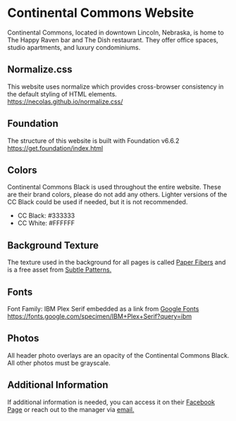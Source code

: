 # Continental Commons Website

Continental Commons, located in downtown Lincoln, Nebraska, is home to The Happy Raven bar and The Dish restaurant. They offer office spaces, studio apartments, and luxury condominiums.

## Normalize.css
This website uses normalize which provides cross-browser consistency in the default styling of HTML elements. <a href="https://necolas.github.io/normalize.css/" target="_blank">https://necolas.github.io/normalize.css/</a>

## Foundation
The structure of this website is built with Foundation v6.6.2 <br><a href="https://get.foundation/index.html" target="_blank">https://get.foundation/index.html</a>

## Colors
Continental Commons Black is used throughout the entire website. These are their brand colors, please do not add any others. Lighter versions of the CC Black could be used if needed, but it is not recommended.

* CC Black: #333333<br>
* CC White: #FFFFFF<br>

## Background Texture
The texture used in the background for all pages is called <a href="https://www.toptal.com/designers/subtlepatterns/paper-fibers/" target="_blank">Paper Fibers</a> and is a free asset from <a href="https://www.toptal.com/designers/subtlepatterns/" target="_blank">Subtle Patterns.</a>

## Fonts
Font Family: IBM Plex Serif embedded as a link from <a href="https://fonts.google.com/" target="_blank">Google Fonts</a><br><a href="https://fonts.google.com/specimen/IBM+Plex+Serif?query=ibm" target="_blank">https://fonts.google.com/specimen/IBM+Plex+Serif?query=ibm</a>

## Photos
All header photo overlays are an opacity of the Continental Commons Black. All other photos must be grayscale.

## Additional Information
If additional information is needed, you can access it on their <a href="https://www.facebook.com/continentalcommonsbuilding/" target="_blank">Facebook Page</a> or reach out to the manager via <a href="mailto:continentalcommonsbuilding@gmail.com" target="_blank">email.</a>
